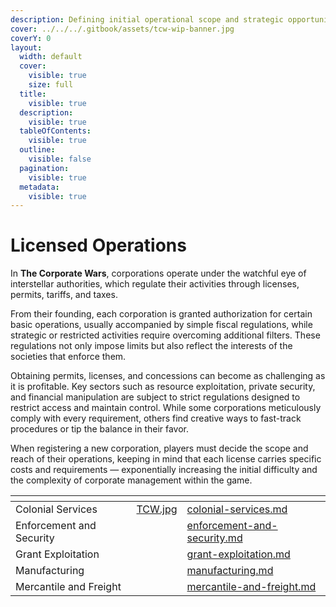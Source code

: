 ```yaml
---
description: Defining initial operational scope and strategic opportunities.
cover: ../../../.gitbook/assets/tcw-wip-banner.jpg
coverY: 0
layout:
  width: default
  cover:
    visible: true
    size: full
  title:
    visible: true
  description:
    visible: true
  tableOfContents:
    visible: true
  outline:
    visible: false
  pagination:
    visible: true
  metadata:
    visible: true
---
```


# Licensed Operations

In **The Corporate Wars**, corporations operate under the watchful eye of interstellar authorities, which regulate their activities through licenses, permits, tariffs, and taxes.

From their founding, each corporation is granted authorization for certain basic operations, usually accompanied by simple fiscal regulations, while strategic or restricted activities require overcoming additional filters. These regulations not only impose limits but also reflect the interests of the societies that enforce them.

Obtaining permits, licenses, and concessions can become as challenging as it is profitable. Key sectors such as resource exploitation, private security, and financial manipulation are subject to strict regulations designed to restrict access and maintain control. While some corporations meticulously comply with every requirement, others find creative ways to fast-track procedures or tip the balance in their favor.

When registering a new corporation, players must decide the scope and reach of their operations, keeping in mind that each license carries specific costs and requirements — exponentially increasing the initial difficulty and the complexity of corporate management within the game.

<table data-view="cards"><thead><tr><th></th><th data-hidden data-card-cover data-type="files"></th><th data-hidden data-card-target data-type="content-ref"></th></tr></thead><tbody><tr><td>Colonial Services</td><td><a href="../../../.gitbook/assets/TCW.jpg">TCW.jpg</a></td><td><a href="colonial-services.md">colonial-services.md</a></td></tr><tr><td>Enforcement and Security</td><td></td><td><a href="enforcement-and-security.md">enforcement-and-security.md</a></td></tr><tr><td>Grant Exploitation</td><td></td><td><a href="grant-exploitation.md">grant-exploitation.md</a></td></tr><tr><td>Manufacturing</td><td></td><td><a href="manufacturing.md">manufacturing.md</a></td></tr><tr><td>Mercantile and Freight</td><td></td><td><a href="mercantile-and-freight.md">mercantile-and-freight.md</a></td></tr></tbody></table>
